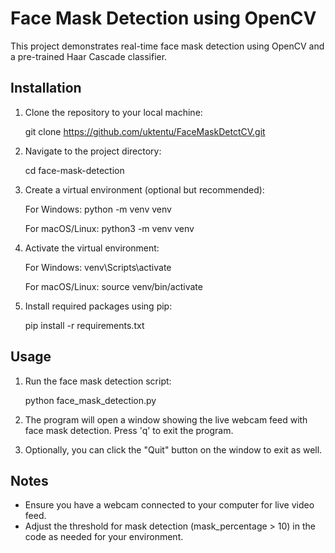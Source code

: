 # Face Mask Detection using OpenCV

This project demonstrates real-time face mask detection using OpenCV and a pre-trained Haar Cascade classifier.

## Installation

1. Clone the repository to your local machine:

   git clone https://github.com/uktentu/FaceMaskDetctCV.git

2. Navigate to the project directory:

   cd face-mask-detection

3. Create a virtual environment (optional but recommended):

   For Windows:
   python -m venv venv

   For macOS/Linux:
   python3 -m venv venv

4. Activate the virtual environment:

   For Windows:
   venv\Scripts\activate

   For macOS/Linux:
   source venv/bin/activate

5. Install required packages using pip:

   pip install -r requirements.txt

## Usage

1. Run the face mask detection script:

   python face_mask_detection.py

2. The program will open a window showing the live webcam feed with face mask detection. Press 'q' to exit the program.

3. Optionally, you can click the "Quit" button on the window to exit as well.

## Notes

- Ensure you have a webcam connected to your computer for live video feed.
- Adjust the threshold for mask detection (mask_percentage > 10) in the code as needed for your environment.
